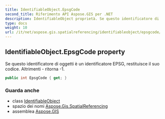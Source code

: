 ```yaml
---
title: IdentifiableObject.EpsgCode
second_title: Riferimento API Aspose.GIS per .NET
description: IdentifiableObject proprietà. Se questo identificatore di oggetti è un identificatore EPSG restituisce il suo codice. Altrimenti  ritorna 1.
type: docs
weight: 10
url: /it/net/aspose.gis.spatialreferencing/identifiableobject/epsgcode/
---
```

## IdentifiableObject.EpsgCode property

Se questo identificatore di oggetti è un identificatore EPSG, restituisce il suo codice. Altrimenti - ritorna -1.

```csharp
public int EpsgCode { get; }
```

### Guarda anche

* class [IdentifiableObject](../)
* spazio dei nomi [Aspose.Gis.SpatialReferencing](../../identifiableobject/)
* assemblea [Aspose.GIS](../../../)


